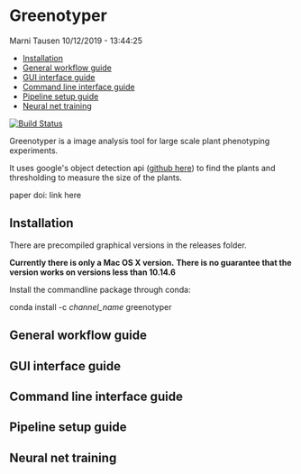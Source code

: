 Greenotyper
================
Marni Tausen
10/12/2019 - 13:44:25

-   [Installation](#installation)
-   [General workflow guide](#general-workflow-guide)
-   [GUI interface guide](#gui-interface-guide)
-   [Command line interface guide](#command-line-interface-guide)
-   [Pipeline setup guide](#pipeline-setup-guide)
-   [Neural net training](#neural-net-training)

[![Build Status](https://api.travis-ci.com/MarniTausen/Greenotyper.svg?branch=master)](https://travis-ci.com/MarniTausen/Greenotyper)

Greenotyper is a image analysis tool for large scale plant phenotyping experiments.

It uses google's object detection api ([github here](https://github.com/tensorflow/models/tree/master/research/object_detection)) to find the plants and thresholding to measure the size of the plants.

paper doi: link here

Installation
------------

There are precompiled graphical versions in the releases folder.

**Currently there is only a Mac OS X version.** **There is no guarantee that the version works on versions less than 10.14.6**

Install the commandline package through conda:

conda install -c *channel\_name* greenotyper

General workflow guide
----------------------

GUI interface guide
-------------------

Command line interface guide
----------------------------

Pipeline setup guide
--------------------

Neural net training
-------------------
